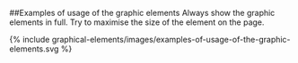 ##Examples of usage of the graphic elements
Always show the graphic elements in full. Try to maximise the size of the element on the page.

{% include graphical-elements/images/examples-of-usage-of-the-graphic-elements.svg %}